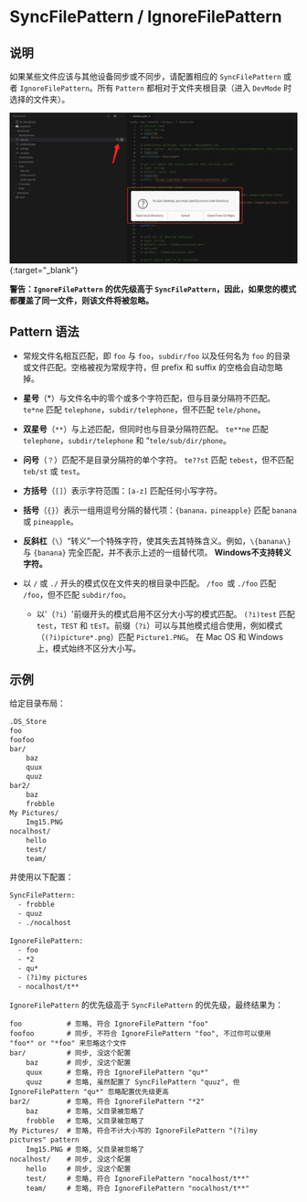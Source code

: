 

# SyncFilePattern / IgnoreFilePattern



## 说明

如果某些文件应该与其他设备同步或不同步，请配置相应的 `SyncFilePattern`  或者 `IgnoreFilePattern`。所有 `Pattern` 都相对于文件夹根目录（进入 `DevMode` 时选择的文件夹）。

[ ![](../../assets/images/concept/enter-dev-mode.png) ](../../assets/images/concept/enter-dev-mode.png){:target="_blank"}

**警告：`IgnoreFilePattern` 的优先级高于 `SyncFilePattern`，因此，如果您的模式都覆盖了同一文件，则该文件将被忽略。**



## Pattern 语法



- 常规文件名相互匹配，即 `foo` 与 `foo`，`subdir/foo` 以及任何名为 `foo` 的目录或文件匹配。空格被视为常规字符，但 prefix 和 suffix 的空格会自动忽略掉。

- **星号**（*）与文件名中的零个或多个字符匹配，但与目录分隔符不匹配。 `te*ne` 匹配 `telephone`，`subdir/telephone`，但不匹配 `tele/phone`。

- **双星号**（`**`）与上述匹配，但同时也与目录分隔符匹配。 `te**ne` 匹配 `telephone`，`subdir/telephone` 和 “`tele/sub/dir/phone`。

- **问号**（`？`）匹配不是目录分隔符的单个字符。 `te??st` 匹配  `tebest`，但不匹配 `teb/st` 或 `test`。

- **方括号**（`[]`）表示字符范围：`[a-z]` 匹配任何小写字符。

- **括号**（`{}`）表示一组用逗号分隔的替代项：`{banana，pineapple}` 匹配 `banana` 或 `pineapple`。

- **反斜杠**（`\`）“转义”一个特殊字符，使其失去其特殊含义。例如，`\{banana\}` 与 `{banana}` 完全匹配，并不表示上述的一组替代项。 **Windows不支持转义字符。**

- 以 `/` 或 `./` 开头的模式仅在文件夹的根目录中匹配。 `/foo `或 `./foo` 匹配 `/foo`，但不匹配 `subdir/foo`。
  - 以'（`?i`）'前缀开头的模式启用不区分大小写的模式匹配。 `(?i)test` 匹配 `test`，`TEST` 和 `tEsT`。前缀（`?i`）可以与其他模式组合使用，例如模式（`(?i)picture*.png`）匹配 `Picture1.PNG`。 在 Mac OS 和 Windows 上，模式始终不区分大小写。

  

## 示例

给定目录布局：

```
.DS_Store
foo
foofoo
bar/
    baz
    quux
    quuz
bar2/
    baz
    frobble
My Pictures/
    Img15.PNG
nocalhost/
    hello
    test/
    team/
```

并使用以下配置：

```
SyncFilePattern:
  - frobble
  - quuz
  - ./nocalhost
  
IgnoreFilePattern:
  - foo
  - *2
  - qu*
  - (?i)my pictures
  - nocalhost/t**
```

`IgnoreFilePattern` 的优先级高于 `SyncFilePattern`  的优先级，最终结果为：

```
foo           # 忽略, 符合 IgnoreFilePattern "foo"
foofoo        # 同步, 不符合 IgnoreFilePattern "foo", 不过你可以使用 "foo*" or "*foo" 来忽略这个文件
bar/          # 同步, 没这个配置
    baz       # 同步, 没这个配置
    quux      # 忽略, 符合 IgnoreFilePattern "qu*"
    quuz      # 忽略, 虽然配置了 SyncFilePattern "quuz", 但 IgnoreFilePattern "qu*" 忽略配置优先级更高
bar2/         # 忽略, 符合 IgnoreFilePattern "*2"
    baz       # 忽略, 父目录被忽略了
    frobble   # 忽略, 父目录被忽略了
My Pictures/  # 忽略, 符合不计大小写的 IgnoreFilePattern "(?i)my pictures" pattern
    Img15.PNG # 忽略, 父目录被忽略了
nocalhost/    # 同步, 没这个配置
    hello     # 同步, 没这个配置
    test/     # 忽略, 符合 IgnoreFilePattern "nocalhost/t**"
    team/     # 忽略, 符合 IgnoreFilePattern "nocalhost/t**"
```

